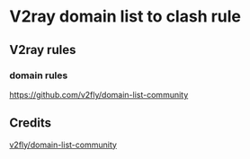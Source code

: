 # V2ray domain list to clash rule

## V2ray rules
### domain rules
https://github.com/v2fly/domain-list-community

## Credits
[v2fly/domain-list-community](https://github.com/v2fly/domain-list-community)
